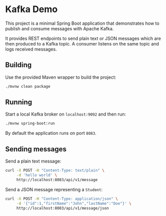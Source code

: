 # Kafka Demo

This project is a minimal Spring Boot application that demonstrates how to publish and consume messages with Apache Kafka.

It provides REST endpoints to send plain text or JSON messages which are then produced to a Kafka topic. A consumer listens on the same topic and logs received messages.

## Building

Use the provided Maven wrapper to build the project:

```bash
./mvnw clean package
```

## Running

Start a local Kafka broker on `localhost:9092` and then run:

```bash
./mvnw spring-boot:run
```

By default the application runs on port `8083`.

## Sending messages

Send a plain text message:

```bash
curl -X POST -H "Content-Type: text/plain" \
     -d 'hello world' \
     http://localhost:8083/api/v1/message
```

Send a JSON message representing a `Student`:

```bash
curl -X POST -H "Content-Type: application/json" \
     -d '{"id":1,"firstName":"John","lastName":"Doe"}' \
     http://localhost:8083/api/v1/message/json
```

